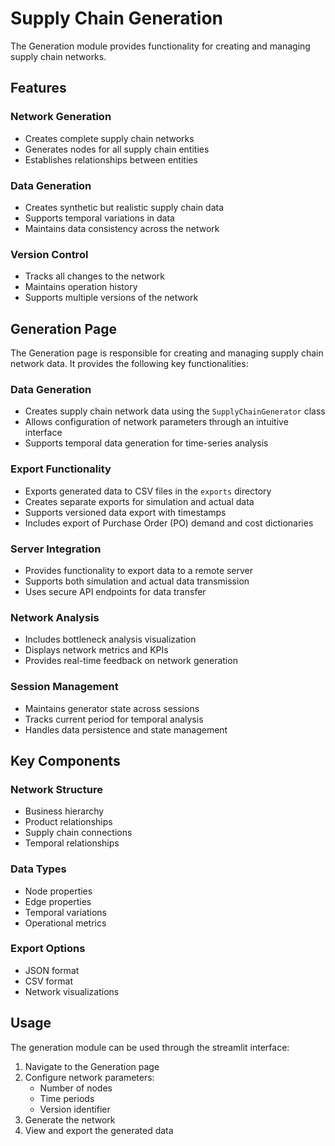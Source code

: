 # Supply Chain Generation

The Generation module provides functionality for creating and managing supply chain networks.

## Features

### Network Generation
- Creates complete supply chain networks
- Generates nodes for all supply chain entities
- Establishes relationships between entities

### Data Generation
- Creates synthetic but realistic supply chain data
- Supports temporal variations in data
- Maintains data consistency across the network

### Version Control
- Tracks all changes to the network
- Maintains operation history
- Supports multiple versions of the network

## Generation Page

The Generation page is responsible for creating and managing supply chain network data. It provides the following key functionalities:

### Data Generation
- Creates supply chain network data using the `SupplyChainGenerator` class
- Allows configuration of network parameters through an intuitive interface
- Supports temporal data generation for time-series analysis

### Export Functionality
- Exports generated data to CSV files in the `exports` directory
- Creates separate exports for simulation and actual data
- Supports versioned data export with timestamps
- Includes export of Purchase Order (PO) demand and cost dictionaries

### Server Integration
- Provides functionality to export data to a remote server
- Supports both simulation and actual data transmission
- Uses secure API endpoints for data transfer

### Network Analysis
- Includes bottleneck analysis visualization
- Displays network metrics and KPIs
- Provides real-time feedback on network generation

### Session Management
- Maintains generator state across sessions
- Tracks current period for temporal analysis
- Handles data persistence and state management

## Key Components

### Network Structure
- Business hierarchy
- Product relationships
- Supply chain connections
- Temporal relationships

### Data Types
- Node properties
- Edge properties
- Temporal variations
- Operational metrics

### Export Options
- JSON format
- CSV format
- Network visualizations

## Usage

The generation module can be used through the streamlit interface:

1. Navigate to the Generation page
2. Configure network parameters:
   - Number of nodes
   - Time periods
   - Version identifier
3. Generate the network
4. View and export the generated data
